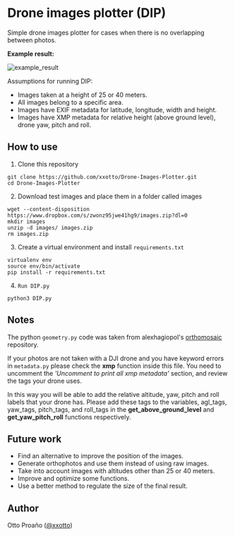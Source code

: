 # Drone images plotter (DIP)
Simple drone images plotter for cases when there is no overlapping between photos.

**Example result:**

![example_result](https://github.com/xxotto/Drone-Images-Plotter/blob/main/results/images_mosaic.png)

Assumptions for running DIP:

- Images taken at a height of 25 or 40 meters.
- All images belong to a specific area.
- Images have EXIF metadata for latitude, longitude, width and height.
- Images have XMP metadata for relative height (above ground level), drone yaw, pitch and roll.

## How to use
1. Clone this repository
```
git clone https://github.com/xxotto/Drone-Images-Plotter.git
cd Drone-Images-Plotter
```

2. Download test images and place them in a folder called images
```
wget --content-disposition https://www.dropbox.com/s/zwonz95jwe41hg9/images.zip?dl=0
mkdir images
unzip -d images/ images.zip
rm images.zip
```

3. Create a virtual environment and install `requirements.txt`
```
virtualenv env
source env/bin/activate
pip install -r requirements.txt
```

4. `Run DIP.py`
```
python3 DIP.py 
```

## Notes
The python `geometry.py` code was taken from alexhagiopol's [orthomosaic](https://github.com/alexhagiopol/orthomosaic) repository.

If your photos are not taken with a DJI drone and you have keyword errors in `metadata.py` please check the **xmp** function inside this file. You need to uncomment the *'Uncomment to print all xmp metadata'* section, and review the tags your drone uses.

In this way you will be able to add the relative altitude, yaw, pitch and roll labels that your drone has. Please add these tags to the variables, agl_tags, yaw_tags, pitch_tags, and roll_tags in the **get_above_ground_level** and **get_yaw_pitch_roll** functions respectively.

## Future work

- Find an alternative to improve the position of the images.
- Generate orthophotos and use them instead of using raw images.
- Take into account images with altitudes other than 25 or 40 meters.
- Improve and optimize some functions.
- Use a better method to regulate the size of the final result.

## Author

Otto Proaño ([@xxotto](https://github.com/xxotto))

